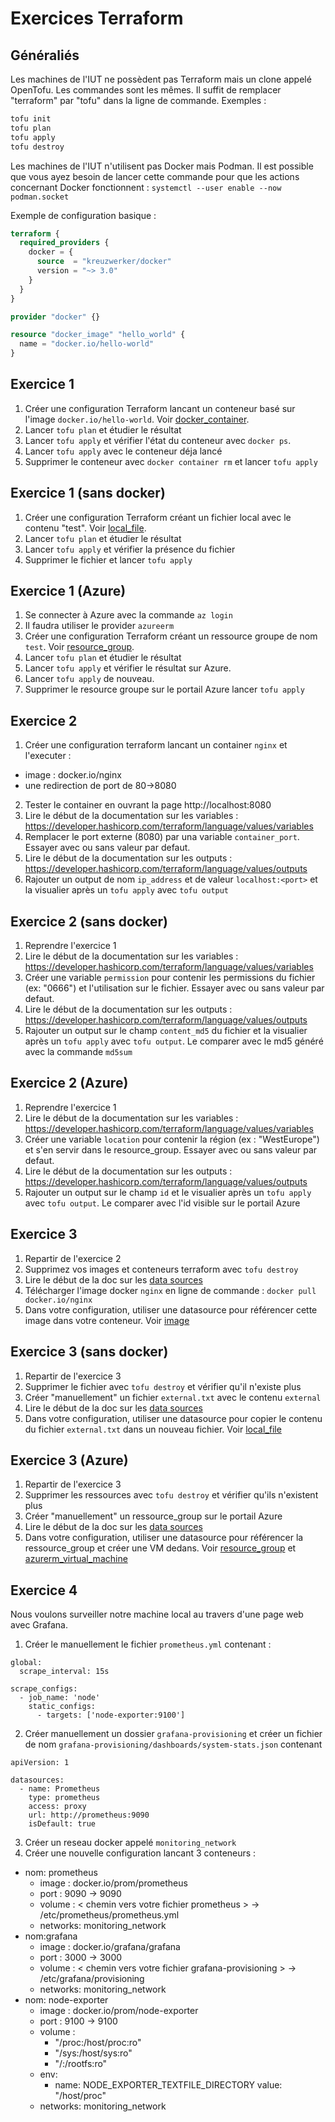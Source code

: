 # Exercices Terraform

## Généraliés

Les machines de l'IUT ne possèdent pas Terraform mais un clone appelé OpenTofu. Les commandes sont les mêmes. Il suffit de remplacer "terraform" par "tofu" dans la ligne de commande.
Exemples :
```bash
tofu init
tofu plan
tofu apply
tofu destroy
```

Les machines de l'IUT n'utilisent pas Docker mais Podman. Il est possible que vous ayez besoin de lancer cette commande pour que les actions concernant Docker fonctionnent : `systemctl --user enable --now podman.socket`

Exemple de configuration basique :
```terraform
terraform {
  required_providers {
    docker = {
      source  = "kreuzwerker/docker"
      version = "~> 3.0"
    }
  }
}

provider "docker" {}

resource "docker_image" "hello_world" {
  name = "docker.io/hello-world"
}
```

## Exercice 1

1. Créer une configuration Terraform lancant un conteneur basé sur l'image `docker.io/hello-world`. Voir [docker_container](https://registry.terraform.io/providers/kreuzwerker/docker/latest/docs/resources/container).
2. Lancer `tofu plan` et étudier le résultat
3. Lancer `tofu apply` et vérifier l'état du conteneur avec `docker ps`.
4. Lancer `tofu apply` avec le conteneur déja lancé
5. Supprimer le conteneur avec `docker container rm` et lancer `tofu apply`

## Exercice 1 (sans docker)

1. Créer une configuration Terraform créant un fichier local avec le contenu "test". Voir [local_file](https://registry.terraform.io/providers/hashicorp/local/latest/docs/resources/file).
2. Lancer `tofu plan` et étudier le résultat
3. Lancer `tofu apply` et vérifier la présence du fichier
4. Supprimer le fichier et lancer `tofu apply`

## Exercice 1 (Azure)

1. Se connecter à Azure avec la commande `az login`
2. Il faudra utiliser le provider `azureerm`
1. Créer une configuration Terraform créant un ressource groupe de nom `test`. Voir [resource_group](https://registry.terraform.io/providers/hashicorp/azurerm/latest/docs/resources/resource_group).
2. Lancer `tofu plan` et étudier le résultat
3. Lancer `tofu apply` et vérifier le résultat sur Azure.
4. Lancer `tofu apply` de nouveau.
5. Supprimer le resource groupe sur le portail Azure  lancer `tofu apply`

## Exercice 2

1. Créer une configuration terraform lancant un container `nginx` et l'executer :
* image : docker.io/nginx
* une redirection de port de 80->8080
2. Tester le container en ouvrant la page http://localhost:8080
3. Lire le début de la documentation sur les variables : https://developer.hashicorp.com/terraform/language/values/variables
4. Remplacer le port externe (8080) par una variable `container_port`. Essayer avec ou sans valeur par defaut.
5. Lire le début de la documentation sur les outputs : https://developer.hashicorp.com/terraform/language/values/outputs
6. Rajouter un output de nom `ip_address` et de valeur `localhost:<port>` et la visualier après un `tofu apply` avec `tofu output`

## Exercice 2 (sans docker)

1. Reprendre l'exercice 1
2. Lire le début de la documentation sur les variables : https://developer.hashicorp.com/terraform/language/values/variables
3. Créer une variable `permission` pour contenir les permissions du fichier (ex: "0666") et l'utilisation sur le fichier. Essayer avec ou sans valeur par defaut.
4. Lire le début de la documentation sur les outputs : https://developer.hashicorp.com/terraform/language/values/outputs
5. Rajouter un output sur le champ `content_md5` du fichier et la visualier après un `tofu apply` avec `tofu output`. Le comparer avec le md5 généré avec la commande `md5sum`

## Exercice 2 (Azure)

1. Reprendre l'exercice 1
2. Lire le début de la documentation sur les variables : https://developer.hashicorp.com/terraform/language/values/variables
3. Créer une variable `location` pour contenir la région (ex : "WestEurope") et s'en servir dans le resource_group. Essayer avec ou sans valeur par defaut.
4. Lire le début de la documentation sur les outputs : https://developer.hashicorp.com/terraform/language/values/outputs
5. Rajouter un output sur le champ `id` et le visualier après un `tofu apply` avec `tofu output`. Le comparer avec l'id visible sur le portail Azure

## Exercice 3

1. Repartir de l'exercice 2
2. Supprimez vos images et conteneurs terraform avec `tofu destroy`
3. Lire le début de la doc sur les [data sources](https://developer.hashicorp.com/terraform/language/data-sources)
4. Télécharger l'image docker `nginx` en ligne de commande : `docker pull docker.io/nginx`
5. Dans votre configuration, utiliser une datasource pour référencer cette image dans votre conteneur. Voir [image](https://registry.terraform.io/providers/abh80/docker/latest/docs/data-sources/image)

## Exercice 3 (sans docker)

1. Repartir de l'exercice 3
2. Supprimer le fichier avec `tofu destroy` et vérifier qu'il n'existe plus
3. Créer "manuellement" un fichier `external.txt` avec le contenu `external`
4. Lire le début de la doc sur les [data sources](https://developer.hashicorp.com/terraform/language/data-sources)
5. Dans votre configuration, utiliser une datasource pour copier le contenu du fichier `external.txt` dans un nouveau fichier. Voir [local_file](https://registry.terraform.io/providers/abh80/docker/latest/docs/data-sources/image)

## Exercice 3 (Azure)

1. Repartir de l'exercice 3
2. Supprimer les ressources avec `tofu destroy` et vérifier qu'ils n'existent plus
3. Créer "manuellement" un ressource_group sur le portail Azure
4. Lire le début de la doc sur les [data sources](https://developer.hashicorp.com/terraform/language/data-sources)
5. Dans votre configuration, utiliser une datasource pour référencer la ressource_group et créer une VM dedans.  Voir [resource_group](https://registry.terraform.io/providers/hashicorp/azurerm/latest/docs/data-sources/resource_group) et [azurerm_virtual_machine](https://registry.terraform.io/providers/hashicorp/azurerm/latest/docs/resources/virtual_machine)

## Exercice 4

Nous voulons surveiller notre machine local au travers d'une page web avec Grafana.

1. Créer le manuellement le fichier `prometheus.yml` contenant :
```
global:
  scrape_interval: 15s

scrape_configs:
  - job_name: 'node'
    static_configs:
      - targets: ['node-exporter:9100']
```
2. Créer manuellement un dossier `grafana-provisioning` et créer un fichier de nom `grafana-provisioning/dashboards/system-stats.json` contenant
```
apiVersion: 1

datasources:
  - name: Prometheus
    type: prometheus
    access: proxy
    url: http://prometheus:9090
    isDefault: true
```
3. Créer un reseau docker appelé `monitoring_network`
2. Créer une nouvelle configuration lancant 3 conteneurs :
* nom: prometheus
  * image : docker.io/prom/prometheus
  * port : 9090 -> 9090
  * volume : < chemin vers votre fichier prometheus > -> /etc/prometheus/prometheus.yml
  * networks: monitoring_network
* nom:grafana
  * image : docker.io/grafana/grafana
  * port : 3000 -> 3000
  * volume : < chemin vers votre fichier grafana-provisioning > -> /etc/grafana/provisioning
  * networks: monitoring_network
* nom: node-exporter
  * image : docker.io/prom/node-exporter
  * port : 9100 -> 9100
  * volume : 
    - "/proc:/host/proc:ro"
    - "/sys:/host/sys:ro"
    - "/:/rootfs:ro"
  * env:
      - name: NODE_EXPORTER_TEXTFILE_DIRECTORY
        value: "/host/proc"
  * networks: monitoring_network
